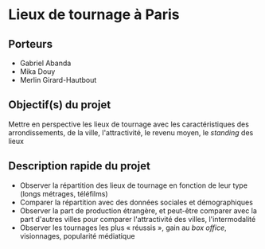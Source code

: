 # Lieux de tournage à Paris

## Porteurs

- Gabriel Abanda
- Mika Douy
- Merlin Girard-Hautbout

## Objectif(s) du projet

Mettre en perspective les lieux de tournage avec les caractéristiques des arrondissements, de la ville, l'attractivité, le revenu moyen, le *standing* des lieux

## Description rapide du projet

- Observer la répartition des lieux de tournage en fonction de leur type (longs métrages, téléfilms)
- Comparer la répartition avec des données sociales et démographiques
- Observer la part de production étrangère, et peut-être comparer avec la part d'autres villes pour comparer l'attractivité des villes, l'intermodalité
- Observer les tournages les plus « réussis », gain au *box office*, visionnages, popularité médiatique
